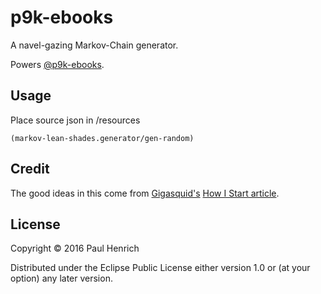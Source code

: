 # p9k-ebooks

A navel-gazing Markov-Chain generator.

Powers [@p9k-ebooks](https://twitter.com/p9k_ebooks).

## Usage

Place source json in /resources

`(markov-lean-shades.generator/gen-random)`

## Credit

The good ideas in this come from [Gigasquid's](https://github.com/gigasquid) [How I Start article](https://howistart.org/posts/clojure/1).

## License

Copyright © 2016 Paul Henrich

Distributed under the Eclipse Public License either version 1.0 or (at
your option) any later version.
